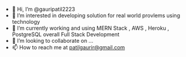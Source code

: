 - 👋 Hi, I’m @gauripatil2223
- 👀 I’m interested in developing solution for real world provlems using technology
- 🌱 I’m currently working and using MERN Stack , AWS , Heroku , PostgreSQL overall Full Stack Development 
- 💞️ I’m looking to collaborate on ...
- 📫 How to reach me at patilgaurir@gmail.com  

<!---
gauripatil2223/gauripatil2223 is a ✨ special ✨ repository because its `README.md` (this file) appears on your GitHub profile.
You can click the Preview link to take a look at your changes.
--->
